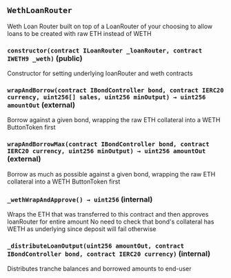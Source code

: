 ## `WethLoanRouter`



Weth Loan Router built on top of a LoanRouter of your choosing
to allow loans to be created with raw ETH instead of WETH


### `constructor(contract ILoanRouter _loanRouter, contract IWETH9 _weth)` (public)



Constructor for setting underlying loanRouter and weth contracts


### `wrapAndBorrow(contract IBondController bond, contract IERC20 currency, uint256[] sales, uint256 minOutput) → uint256 amountOut` (external)

Borrow against a given bond, wrapping the raw ETH collateral into a WETH ButtonToken first




### `wrapAndBorrowMax(contract IBondController bond, contract IERC20 currency, uint256 minOutput) → uint256 amountOut` (external)

Borrow as much as possible against a given bond,
 wrapping the raw ETH collateral into a WETH ButtonToken first




### `_wethWrapAndApprove() → uint256` (internal)



Wraps the ETH that was transferred to this contract and then approves loanRouter for entire amount
No need to check that bond's collateral has WETH as underlying since deposit will fail otherwise


### `_distributeLoanOutput(uint256 amountOut, contract IBondController bond, contract IERC20 currency)` (internal)



Distributes tranche balances and borrowed amounts to end-user





